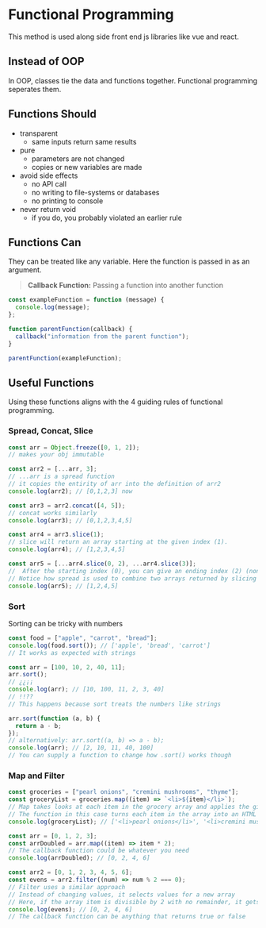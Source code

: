 # Functional Programming

This method is used along side front end js libraries like vue and react.

## Instead of OOP

In OOP, classes tie the data and functions together.
Functional programming seperates them.

## Functions Should

- transparent
  - same inputs return same results
- pure
  - parameters are not changed
  - copies or new variables are made
- avoid side effects
  - no API call
  - no writing to file-systems or databases
  - no printing to console
- never return void
  - if you do, you probably violated an earlier rule

## Functions Can

They can be treated like any variable. Here the function is passed in as an argument.

> **Callback Function:** Passing a function into another function

```js
const exampleFunction = function (message) {
  console.log(message);
};

function parentFunction(callback) {
  callback("information from the parent function");
}

parentFunction(exampleFunction);
```

## Useful Functions

Using these functions aligns with the 4 guiding rules of functional programming.

### Spread, Concat, Slice

```js
const arr = Object.freeze([0, 1, 2]);
// makes your obj immutable

const arr2 = [...arr, 3];
// ...arr is a spread function
// it copies the entirity of arr into the definition of arr2
console.log(arr2); // [0,1,2,3] now

const arr3 = arr2.concat([4, 5]);
// concat works similarly
console.log(arr3); // [0,1,2,3,4,5]

const arr4 = arr3.slice(1);
// slice will return an array starting at the given index (1).
console.log(arr4); // [1,2,3,4,5]

const arr5 = [...arr4.slice(0, 2), ...arr4.slice(3)];
//  After the starting index (0), you can give an ending index (2) (non-inclusive ending).
// Notice how spread is used to combine two arrays returned by slicing
console.log(arr5); // [1,2,4,5]
```

### Sort

Sorting can be tricky with numbers

```js
const food = ["apple", "carrot", "bread"];
console.log(food.sort()); // ['apple', 'bread', 'carrot']
// It works as expected with strings

const arr = [100, 10, 2, 40, 11];
arr.sort();
// ¿¿¡¡
console.log(arr); // [10, 100, 11, 2, 3, 40]
// !!??
// This happens because sort treats the numbers like strings

arr.sort(function (a, b) {
  return a - b;
});
// alternatively: arr.sort((a, b) => a - b);
console.log(arr); // [2, 10, 11, 40, 100]
// You can supply a function to change how .sort() works though
```

### Map and Filter

```js
const groceries = ["pearl onions", "cremini mushrooms", "thyme"];
const groceryList = groceries.map((item) => `<li>${item}</li>`);
// Map takes looks at each item in the grocery array and applies the given function to each one
// The function in this case turns each item in the array into an HTML list item.
console.log(groceryList); // ['<li>pearl onions</li>', '<li>cremini mushrooms</li>', '<li>thyme</li>']

const arr = [0, 1, 2, 3];
const arrDoubled = arr.map((item) => item * 2);
// The callback function could be whatever you need
console.log(arrDoubled); // [0, 2, 4, 6]

const arr2 = [0, 1, 2, 3, 4, 5, 6];
const evens = arr2.filter((num) => num % 2 === 0);
// Filter uses a similar approach
// Instead of changing values, it selects values for a new array
// Here, if the array item is divisible by 2 with no remainder, it gets added to the new array.
console.log(evens); // [0, 2, 4, 6]
// The callback function can be anything that returns true or false
```
